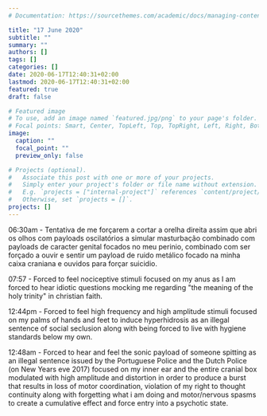 ```yaml
---
# Documentation: https://sourcethemes.com/academic/docs/managing-content/

title: "17 June 2020"
subtitle: ""
summary: ""
authors: []
tags: []
categories: []
date: 2020-06-17T12:40:31+02:00
lastmod: 2020-06-17T12:40:31+02:00
featured: true
draft: false

# Featured image
# To use, add an image named `featured.jpg/png` to your page's folder.
# Focal points: Smart, Center, TopLeft, Top, TopRight, Left, Right, BottomLeft, Bottom, BottomRight.
image:
  caption: ""
  focal_point: ""
  preview_only: false

# Projects (optional).
#   Associate this post with one or more of your projects.
#   Simply enter your project's folder or file name without extension.
#   E.g. `projects = ["internal-project"]` references `content/project/deep-learning/index.md`.
#   Otherwise, set `projects = []`.
projects: []
---
```


06:30am - Tentativa de me forçarem a cortar a orelha direita assim que abri os olhos com payloads oscilatórios a simular masturbação combinado com payloads de caracter genital focados no meu perinio, combinado com ser forçado a ouvir e sentir um payload de ruido metálico focado na minha caixa craniana e ouvidos para forçar suicidio.

07:57 - Forced to feel nociceptive stimuli focused on my anus as I am forced to hear idiotic questions mocking me regarding "the meaning of the holy trinity" in christian faith.

12:44pm - Forced to feel high frequency and high amplitude stimuli focused on my palms of hands and feet to induce hyperhidrosis as an illegal sentence of social seclusion along with being forced to live with hygiene standards below my own.

12:48am - Forced to hear and feel the sonic payload of someone spitting as an illegal sentence issued by the Portuguese Police and the Dutch Police (on New Years eve 2017) focused on my inner ear and the entire cranial box modulated with high amplitude and distortion in order to produce a burst that results in loss of motor coordination, violation of my right to thought continuity along with forgetting what i am doing and motor/nervous spasms to create a cumulative effect and force entry into a psychotic state.

